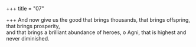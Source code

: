 +++
title = "07"

+++
And now give us the good that brings thousands, that brings offspring,  that brings prosperity,  
and that brings a brilliant abundance of heroes, o Agni, that is highest  and never diminished.  